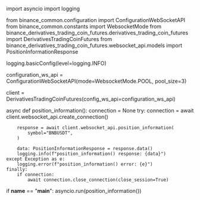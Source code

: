 import asyncio
import logging

from binance_common.configuration import ConfigurationWebSocketAPI
from binance_common.constants import WebsocketMode
from binance_derivatives_trading_coin_futures.derivatives_trading_coin_futures import DerivativesTradingCoinFutures
from binance_derivatives_trading_coin_futures.websocket_api.models import PositionInformationResponse

logging.basicConfig(level=logging.INFO)

configuration_ws_api = ConfigurationWebSocketAPI(mode=WebsocketMode.POOL, pool_size=3)

client = DerivativesTradingCoinFutures(config_ws_api=configuration_ws_api)


async def position_information():
    connection = None
    try:
        connection = await client.websocket_api.create_connection()

        response = await client.websocket_api.position_information(
            symbol="BNBUSDT",
        )

        data: PositionInformationResponse = response.data()
        logging.info(f"position_information() response: {data}")
    except Exception as e:
        logging.error(f"position_information() error: {e}")
    finally:
        if connection:
            await connection.close_connection(close_session=True)

if __name__ == "__main__":
    asyncio.run(position_information())
